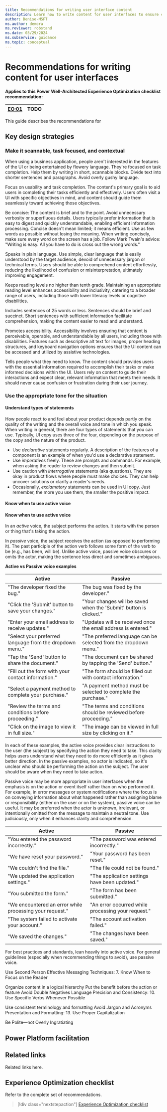 ```yaml
---
title: Recommendations for writing user interface content
description: Learn how to write content for user interfaces to ensure consistent success with user experience optimization.
author: Denise-MSFT
ms.author: demora
ms.reviewer: robstand
ms.date: 03/29/2024
ms.subservice: guidance
ms.topic: conceptual
---
```


# Recommendations for writing content for user interfaces

**Applies to this Power Well-Architected Experience Optimization checklist recommendation:**

|[EO:01](checklist.md)| **TODO** |
|---|---|

This guide describes the recommendations for

## Key design strategies

### Make it scannable, task focused, and contextual 

When using a business application, people aren't interested in the features of the UI or being entertained by flowery language. They're focused on task completion. Help them by writing in short, scannable blocks. Divide text into shorter sentences and paragraphs. Avoid overly gushy language. 

Focus on usability and task completion. The content's primary goal is to aid users in completing their tasks efficiently and effectively. Users often visit a UI with specific objectives in mind, and content should guide them seamlessly toward achieving those objectives.

Be concise: The content is brief and to the point. Avoid unnecessary verbosity or superfluous details. Users typically prefer information that is easy to digest and quickly understandable, enabling efficient information processing. Concise doesn't mean limited; it means efficient. Use as few words as possible without losing the meaning. When writing concisely, make sure every word on the screen has a job. Follow Mark Twain's advice: "Writing is easy. All you have to do is cross out the wrong words."

Speaks in plain language. Use simple, clear language that is easily understood by the target audience, devoid of unnecessary jargon or technical terms. Users should be able to comprehend content effortlessly, reducing the likelihood of confusion or misinterpretation, ultimately improving engagement.

Keeps reading levels no higher than tenth grade. Maintaining an appropriate reading level enhances accessibility and inclusivity, catering to a broader range of users, including those with lower literacy levels or cognitive disabilities.

Includes sentences of 25 words or less. Sentences should be brief and succinct. Short sentences with sufficient information facilitate comprehension, making the content easier to read and understand. 

Promotes accessibility. Accessibility involves ensuring that content is perceivable, operable, and understandable by all users, including those with disabilities. Features such as descriptive alt text for images, proper heading structures, and keyboard navigation options ensures that the UI content can be accessed and utilized by assistive technologies.

Tells people what they need to know. The content should provides users with the essential information required to accomplish their tasks or make informed decisions within the UI. Users rely on content to guide their interactions and expect clear, relevant information that meets their needs. It should never cause confusion or frustration during their user journey.

### Use the appropriate tone for the situation

#### Understand types of statements
How people react to and feel about your product depends partly on the quality of the writing and the overall voice and tone in which you speak. When writing in general, there are four types of statements that you can use. Typically, UI copy uses three of the four, depending on the purpose of the copy and the nature of the product.

- Use _declarative_ statements regularly. A description of the features of a component is an example of when you'd use a declarative statement.
- Use _imperatives_ freely. These are prompts and commands. For example, when asking the reader to review changes and then submit.
- Use caution with _interrogative_ statements (aka questions). They are okay in product flows where people must make choices. They can help uncover solutions or clarify a reader's needs.
- Occasionally, _exclamatory_ statements can be used in UI copy. Just remember, the more you use them, the smaller the positive impact.

#### Know when to use active voice 

#### Know when to use active voice 

In an _active_ voice, the subject performs the action. It starts with the person or thing that's taking the action. 

In _passive_ voice, the subject receives the action (as opposed to performing it). The past participle of the action verb follows some form of the verb to be (e.g., has been, will be). Unlike active voice, passive voice obscures or omits the actor, making the sentence less direct and sometimes ambiguous.

**Active vs Passive voice examples**

| Active | Passive |
| ------ | ------- |
| "The developer fixed the bug." | The bug was fixed by the developer." |
| "Click the 'Submit' button to save your changes." | "Your changes will be saved when the 'Submit' button is clicked." |
| "Enter your email address to receive updates." | "Updates will be received once the email address is entered." |
| "Select your preferred language from the dropdown menu." | "The preferred language can be selected from the dropdown menu." |
| "Tap the 'Send' button to share the document." | "The document can be shared by tapping the 'Send' button." | 
| "Fill out the form with your contact information." | "The form should be filled out with contact information." |
| "Select a payment method to complete your purchase." | "A payment method must be selected to complete the purchase." | 
| "Review the terms and conditions before proceeding." | "The terms and conditions should be reviewed before proceeding." |
| "Click on the image to view it in full size." | "The image can be viewed in full size by clicking on it." |

In each of these examples, the active voice provides clear instructions to the user (the subject) by specifying the action they need to take. This clarity helps users understand what they need to do more efficiently as it gives better direction. In the passive examples, no actor is indicated, so it's unclear who should be performing the action on the subject. The user should be aware when they need to take action. 

Passive voice may be more appropriate in user interfaces when the emphasis is on the action or event itself rather than on who performed it. For example, in error messages or system notifications where the focus is on conveying information about what happened rather than assigning blame or responsibility (either on the user or on the system), passive voice can be useful. It may be preferred when the actor is unknown, irrelevant, or intentionally omitted from the message to maintain a neutral tone. Use judiciously, only when it enhances clarity and comprehension.

| Active | Passive | 
| ------ | ------- |
| "You entered the password incorrectly." | "The password was entered incorrectly." |
| "We have reset your password." | "Your password has been reset." |
| "We couldn't find the file." | "The file could not be found." |
| "We updated the application settings." | "The application settings have been updated." |
| "You submitted the form." | "The form has been submitted." |
| "We encountered an error while processing your request." | "An error occurred while processing your request." |
| "The system failed to activate your account." | "The account activation failed." |
| "We saved the changes." | "The changes have been saved." |

For best practices and standards, lean heavily into active voice. For general guidelines (especially when recommending things to avoid), use passive voice.

Use Second Person
Effective Messaging Techniques:
7. Know When to Focus on the Reader

Organize content in a logical hierarchy
Put the benefit before the action or feature
Avoid Double Negatives
Language Precision and Consistency:
10. Use Specific Verbs Whenever Possible

Use consistent terminology and formatting
Avoid Jargon and Acronyms
Presentation and Formatting:
13. Use Proper Capitalization


Be Polite—not Overly Ingratiating




## Power Platform facilitation


## Related links

Related links here.

## Experience Optimization checklist

Refer to the complete set of recommendations.

> [!div class="nextstepaction"]
> [Experience Optimization checklist](checklist.md)
